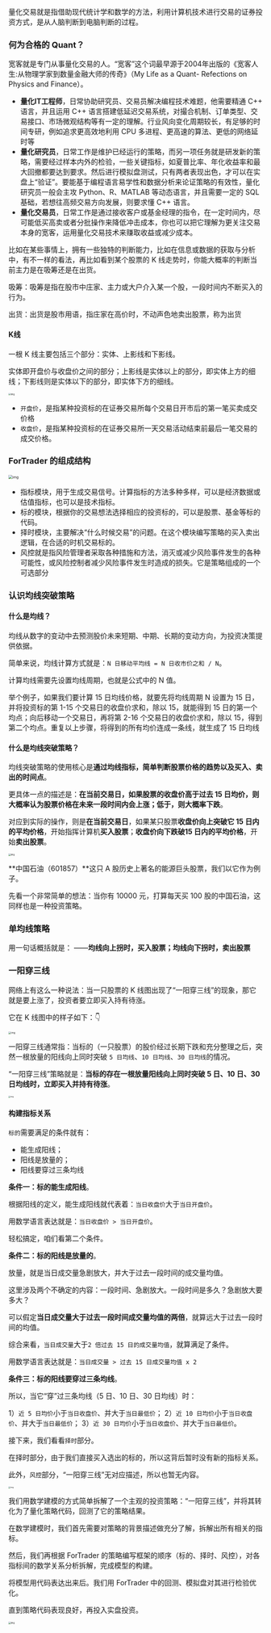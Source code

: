 量化交易就是指借助现代统计学和数学的方法，利用计算机技术进行交易的证券投资方式，是从人脑判断到电脑判断的过程。

### 何为合格的 Quant？ ###

宽客就是专门从事量化交易的人。“宽客”这个词最早源于2004年出版的《宽客人生:从物理学家到数量金融大师的传奇》（My Life as a Quant- Refections on Physics and Finance）。

* **量化IT工程师**，日常协助研究员、交易员解决编程技术难题，他需要精通 C++ 语言，并且运用 C++ 语言搭建低延迟交易系统，对撮合机制、订单类型、交易接口、市场微观结构等有一定的理解。行业风向变化周期较长，有足够的时间专研，例如追求更高效地利用 CPU 多进程、更高速的算法、更低的网络延时等
* **量化研究员**，日常工作是维护已经运行的策略，而另一项任务就是研发新的策略，需要经过样本内外的检验，一些关键指标，如夏普比率、年化收益率和最大回撤都要达到要求。然后进行模拟盘测试，只有两者表现出色，才可以在实盘上“验证”。要能基于编程语言易学性和数据分析来论证策略的有效性，量化研究员一般会主攻 Python、R、MATLAB 等动态语言，并且需要一定的 SQL 基础，若想往高频交易方向发展，则要求懂 C++ 语言。
* **量化交易员**，日常工作是通过接收客户或基金经理的指令，在一定时间内，尽可能低买高卖或者分批操作来降低冲击成本，你也可以把它理解为更关注交易本身的宽客，运用量化交易技术来赚取收益或减少成本。



比如在某些事情上，拥有一些独特的判断能力，比如在信息或数据的获取与分析中，有不一样的看法，再比如看到某个股票的 K 线走势时，你能大概率的判断当前主力是在吸筹还是在出货。

吸筹：吸筹是指在股市中庄家、主力或大户介入某一个股，一段时间内不断买入的行为。

出货：出货是股市用语，指庄家在高价时，不动声色地卖出股票，称为出货

#### K线 ####

一根 K 线主要包括三个部分：实体、上影线和下影线。

实体即开盘价与收盘价之间的部分；上影线是实体以上的部分，即实体上方的细线；下影线则是实体以下的部分，即实体下方的细线。

<img src="./images/L9IIT8VY1634632651257.png" alt="img" style="zoom:30%;" />

* `开盘价`，是指某种投资标的在证券交易所每个交易日开市后的第一笔买卖成交价格
* `收盘价`，是指某种投资标的在证券交易所一天交易活动结束前最后一笔交易的成交价格。

### ForTrader 的组成结构 ###

<img src="./images/OOOIB8KO1631111233671.png" alt="img" style="zoom:50%;" />

* 指标模块，用于生成交易信号。计算指标的方法多种多样，可以是经济数据或估值指标，也可以是技术指标。
* 标的模块，根据你的交易想法选择相应的投资标的，可以是股票、基金等标的代码。
* 择时模块，主要解决“什么时候交易”的问题。在这个模块编写策略的买入卖出逻辑，在合适的时机交易标的。
* 风控就是指风险管理者采取各种措施和方法，消灭或减少风险事件发生的各种可能性，或风险控制者减少风险事件发生时造成的损失。它是策略组成的一个可选部分



### 认识均线突破策略 ###

#### 什么是均线？ ####

均线从数字的变动中去预测股价未来短期、中期、长期的变动方向，为投资决策提供依据。

简单来说，均线计算方式就是：`N 日移动平均线 = N 日收市价之和 / N`。

计算均线需要先设置均线周期，也就是公式中的 N 值。

举个例子，如果我们要计算 15 日均线价格，就要先将均线周期 N 设置为 15 日，并将投资标的第 1-15 个交易日的收盘价求和，除以 15，就能得到 15 日的第一个均点；向后移动一个交易日，再将第 2-16 个交易日的收盘价求和，除以 15，得到第二个均点。重复以上步骤，将得到的所有均价连成一条线，就生成了 15 日均线

#### 什么是均线突破策略？ ####

均线突破策略的使用核心是**通过均线指标，简单判断股票价格的趋势以及买入、卖出的时间点**。

更具体一点的描述是：**在当前交易日，如果股票的收盘价高于过去 15 日均价，则大概率认为股票价格在未来一段时间内会上涨；低于，则大概率下跌**。

对应到实际的操作，则是**在当前交易日**，如果某只股票**收盘价向上突破它 15 日内的平均价格**，开始指挥计算机**买入股票**；**收盘价向下跌破15 日内的平均价格**，开始**卖出股票**。

<img src="./images/S85SMGAY1634613353500.png" alt="img" style="zoom:30%;" />

**中国石油（601857）**这只 A 股历史上著名的能源巨头股票，我们以它作为例子。

先看一个非常简单的想法：当你有 10000 元，打算每天买 100 股的中国石油，这同样也是一种投资策略。

###  单均线策略

用一句话概括就是：
——**均线向上拐时，买入股票；均线向下拐时，卖出股票**

### 一阳穿三线 ###

网络上有这么一种说法：当一只股票的 K 线图出现了“一阳穿三线”的现象，那它就是要上涨了，投资者要立即买入持有待涨。

它在 K 线图中的样子如下：👇

<img src="./images/ROPEMDSV1632650336330.png" alt="img" style="zoom:33%;" />

一阳穿三线通常指：当标的（一只股票）的股价经过长期下跌和充分整理之后，突然一根放量的阳线向上同时突破 `5 日均线`、`10 日均线`、`30 日均线`的情况。

“一阳穿三线”策略就是：**当标的存在一根放量阳线向上同时突破 5 日、10 日、30 日均线时，立即买入并持有待涨**。

<img src="./images/_m74xmKWsXm4kwhhdNw_e.png" alt="img" style="zoom:25%;" />



#### 构建指标关系 ####

`标的`需要满足的条件就有：

* 能生成阳线；
* 阳线是放量的；
* 阳线要穿过三条均线

**条件一：标的能生成阳线**。

根据阳线的定义，能生成阳线就代表着：`当日收盘价`大于`当日开盘价`。

用数学语言表达就是：`当日收盘价 > 当日开盘价`。

轻松搞定，咱们看第二个条件。

**条件二：标的阳线是放量的**。

放量，就是当日成交量急剧放大，并大于过去一段时间的成交量均值。

这里涉及两个不确定的内容：一段时间、急剧放大。一段时间是多久？急剧放大要多大？

可以假定**当日成交量大于过去一段时间成交量均值的两倍**，就算远大于过去一段时间的均值。

综合来看，`当日成交量`大于`2 倍过去 15 日的成交量均值`，就算满足了条件。

用数学语言表达就是：`当日成交量 > 过去 15 日成交量均值 x 2`

**条件三：标的阳线要穿过三条均线**。

所以，当它“穿”过三条均线（5 日、10 日、30 日均线）时：

1）`近 5 日均价`小于`当日收盘价`、并大于`当日最低价`；
2）`近 10 日均价`小于`当日收盘价`、并大于`当日最低价`；
3）`近 30 日均价`小于`当日收盘价`、并大于`当日最低价`。

接下来，我们看看`择时`部分。

在择时部分，由于我们直接买入选出的标的，所以这背后暂时没有新的指标关系。

此外，`风控`部分，“一阳穿三线”无对应描述，所以也暂无内容。

<img src="./images/8NC4IV381632650336865.png" alt="img" style="zoom:25%;" />

我们用数学建模的方式简单拆解了一个主观的投资策略：“一阳穿三线”，并将其转化为了量化策略代码，回测了它的策略结果。

在数学建模时，我们首先需要对策略的背景描述做充分了解，拆解出所有相关的指标。

然后，我们再根据 ForTrader 的策略编写框架的顺序（标的、择时、风控），对各指标间的数学关系分析拆解，完成模型的构建。

将模型用代码表达出来后。我们用 ForTrader 中的回测、模拟盘对其进行检验优化。

直到策略代码表现良好，再投入实盘投资。

<img src="./images/MRI5H8oddRawGHOd40YnO.png" alt="img" style="zoom:30%;" />







